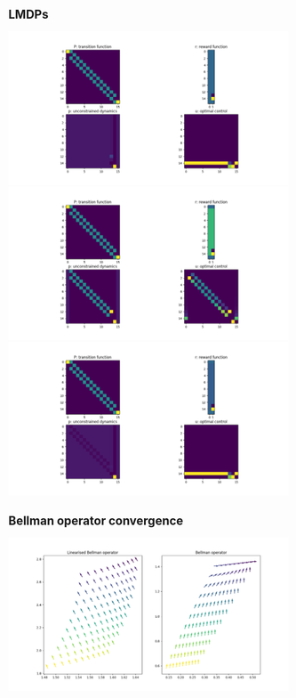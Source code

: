 ## LMDPs

![A chain problem with zero reward on all states except the last two.](../../pictures/figures/chain-test-zero-rewards.png)
![A chain problem with positive rewards applied to all states](../../pictures/figures/chain-test-pos-rewards.png)
![A chain problem with negative rewards applied to all states](../../pictures/figures/chain-test-neg-rewards.png)

## Bellman operator convergence

![](../../pictures/figures/LBO_BO.png)
